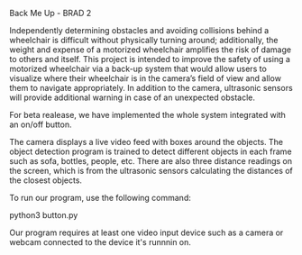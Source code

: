 Back Me Up - BRAD 2

Independently determining obstacles and avoiding collisions behind a wheelchair is difficult without physically turning around; additionally, the weight and expense of a motorized wheelchair amplifies the risk of damage to others and itself. This project is intended to improve the safety of using a motorized wheelchair via a back-up system that would allow users to visualize where their wheelchair is in the camera’s field of view and allow them to navigate appropriately. In addition to the camera, ultrasonic sensors will provide additional warning in case of an unexpected obstacle.

For beta realease, we have implemented the whole system integrated with an on/off button. 

The camera displays a live video feed with boxes around the objects. The object detection program is trained to detect different objects in each frame such as sofa, bottles, people, etc. There are also three distance readings on the screen, which is from the ultrasonic sensors calculating the distances of the closest objects. 

To run our program, use the following command:

 python3 button.py

Our program requires at least one video input device such as a camera or webcam connected to the device it's runnnin on.
